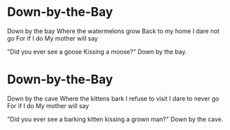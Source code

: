 # Down-by-the-Bay

Down by the bay
Where the watermelons grow
Back to my home
I dare not go
For if I do
My mother will say

"Did you ever see a goose
Kissing a moose?"
Down by the bay.

# Down-by-the-Bay

Down by the cave
Where the kittens bark
I refuse to visit
I dare to never go
For if I do
My mother will say

"Did you ever see a barking kitten 
kissing a grown man?"
Down by the cave.
